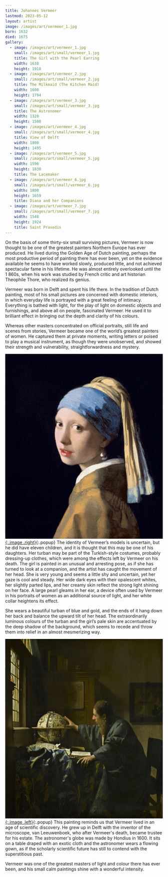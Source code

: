 ```yaml
---
title: Johannes Vermeer
lastmod: 2023-05-12
layout: artist
image: /images/art/vermeer_1.jpg
born: 1632
died: 1675
gallery:
  - image: /images/art/vermeer_1.jpg
    small: /images/art/small/vermeer_1.jpg
    title: The Girl with the Pearl Earring
    width: 1638
    height: 1918
  - image: /images/art/vermeer_2.jpg
    small: /images/art/small/vermeer_2.jpg
    title: The Milkmaid (The Kitchen Maid)
    width: 1600
    height: 1794
  - image: /images/art/vermeer_3.jpg
    small: /images/art/small/vermeer_3.jpg
    title: The Astronomer
    width: 1320
    height: 1500
  - image: /images/art/vermeer_4.jpg
    small: /images/art/small/vermeer_4.jpg
    title: View of Delft
    width: 1800
    height: 1495
  - image: /images/art/vermeer_5.jpg
    small: /images/art/small/vermeer_5.jpg
    width: 1596
    height: 1830
    title: The Lacemaker
  - image: /images/art/vermeer_6.jpg
    small: /images/art/small/vermeer_6.jpg
    width: 1800
    height: 1659
    title: Diana and her Companions
  - image: /images/art/vermeer_7.jpg
    small: /images/art/small/vermeer_7.jpg
    width: 1548
    height: 1924
    title: Saint Praxedis
---
```


On the basis of some thirty-six small surviving pictures, Vermeer is now
thought to be one of the greatest painters Northern Europe has ever produced.
He lived during the Golden Age of Dutch painting, perhaps the most productive
period of painting there has ever been, yet on the evidence available he seems
to have worked slowly, produced little, and not achieved spectacular fame in
his lifetime.  He was almost entirely overlooked until the 1 860s, when his
work was studied by French critic and art historian Theophile Thore, who
realized its genius.

Vermeer was born in Delft and spent his life there. In the tradition of Dutch
painting, most of his small pictures are concerned with domestic interiors, in
which everyday life is portrayed with a great feeling of intimacy. Everything
is bathed with light, for the play of light on domestic objects and
furnishings, and above all on people, fascinated Vermeer.  He used it to
brilliant effect in bringing out the depth and clarity of his colours.

Whereas other masters concentrated on official portraits, still life and scenes
from stories, Vermeer became one of the world’s greatest painters of women. He
captured them at private moments, writing letters or poised to play a musical
instrument, as though they were unobserved, and showed their strength and
vulnerability, straightforwardness and mystery.

[![The Girl with the Pearl Earring](/images/art/vermeer_1.jpg){:.image .right}](/images/art/vermeer_1.jpg){:.popup}
The identity of Vermeer’s models is uncertain, but he did have eleven children,
and it is thought that this may be one of his daughters. Her turban may be part
of the Turkish-style costumes, probably dressing-up clothes, which were among
the effects left by Vermeer on his death.  The girl is painted in an unusual
and arresting pose, as if she has turned to look at a companion, and the artist
has caught the movement of her head. She is very young and seems a little shy
and uncertain, yet her gaze is cool and steady.  Her wide dark eyes with their
opalescent whites, her slightly parted lips, and her creamy skin reflect the
strong light shining on her face. A large pearl gleams in her ear, a device
often used by Vermeer in his portraits of women as an additional source of
light, and her white collar heightens its effect.

She wears a beautiful turban of blue and gold, and the ends of it hang down her
back and balance the upward tilt of her head. The extraordinarily luminous
colours of the turban and the girl’s pale skin are accentuated by the deep
shadow of the background, which seems to recede and throw them into relief in
an almost mesmerizing way.

[![The Astronomer](/images/art/vermeer_3.jpg){:.image .left}](/images/art/vermeer_3.jpg){:.popup}
This painting reminds us that Vermeer lived in an age of scientific discovery.
He grew up in Delft with the inventor of the microscope, van Leeuwenboek, who
after Vermeer's death, became trustee for his estate. The astronomer's globe
was made by Hondius in 1600. It sits on a table draped with an exotic cloth and
the astronomer wears a flowing gown, as if the scholarly scientific future has
still to contend with the superstitious past.

Vermeer was one of the greatest masters of light and colour there has ever
been, and his small calm paintings shine with a wonderful intensity.
